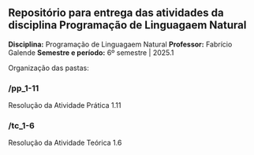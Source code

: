 ## Repositório para entrega das atividades da disciplina Programação de Linguagaem Natural

**Disciplina:** Programação de Linguagaem Natural
**Professor:** Fabrício Galende
**Semestre e período:** 6º semestre | 2025.1

Organização das pastas:

### /pp_1-11

Resolução da Atividade Prática 1.11

### /tc_1-6

Resolução da Atividade Teórica 1.6
